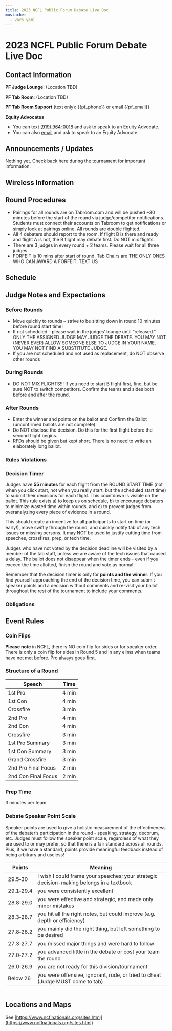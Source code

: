 ```yaml
---
title: 2023 NCFL Public Forum Debate Live Doc
mustache:
  - vars.yaml
---
```


# 2023 NCFL Public Forum Debate Live Doc

## Contact Information


**PF Judge Lounge**: (Location TBD)

**PF Tab Room**: (Location TBD)

**PF Tab Room Support** (text only): {{pf_phone}} or email {{pf_email}}

**Equity Advocates**

- You can text [(919) 964-0018](sms:+19199640018) and ask to speak to an Equity Advocate.
- You can also [email](ncflequityadvocates@gmail.com) and ask to speak to an Equity Advocate.

## Announcements / Updates

Nothing yet.  Check back here during the tournament for important information.

## Wireless Information

## Round Procedures

- Pairings for all rounds are on Tabroom.com and will be pushed ~30 minutes before the start of the round via judge/competitor notifications. Students must connect their accounts on Tabroom to get notifications or simply look at pairings online.  All rounds are double flighted.
- All 4 debaters should report to the room.  If flight B is there and ready and flight A is not, the B flight may debate first.  Do NOT mix flights.  
- There are 3 judges in every round + 2 teams. Please wait for all three judges
- FORFEIT is 10 mins after start of round. Tab Chairs are THE ONLY ONES WHO CAN AWARD A FORFEIT. TEXT US

## Schedule

## Judge Notes and Expectations

### Before Rounds

- Move quickly to rounds – strive to be sitting down in round 10 minutes before round start time!
- If not scheduled - please wait in the judges’ lounge until “released.”  ONLY THE ASSIGNED JUDGE MAY JUDGE THE DEBATE. YOU MAY NOT (NEVER EVER) ALLOW SOMEONE ELSE TO JUDGE IN YOUR NAME. YOU MAY NOT FIND A SUBSTITUTE JUDGE.
- If you are not scheduled and not used as replacement, do NOT observe other rounds

### During Rounds

- DO NOT MIX FLIGHTS!!!  If you need to start B flight first, fine, but be sure NOT to switch competitors.  Confirm the teams and sides both before and after the round.

### After Rounds

- Enter the winner and points on the ballot and Confirm the Ballot (unconfirmed ballots are not complete).  
- Do NOT disclose the decision.  Do this for the first flight before the second flight begins.
- RFDs should be given but kept short. There is no need to write an elaborately long ballot.

### Rules Violations

### Decision Timer

Judges have **55 minutes** for each flight from the ROUND START TIME (not when you click start, not when you really start, but the scheduled start time) to submit their decisions for each flight. This countdown is visible on the ballot. This rule exists a) to keep us on schedule, b) to encourage debaters to minimize wasted time within rounds, and c) to prevent judges from overanalyzing every piece of evidence in a round.

This should create an incentive for all participants to start on time (or early!), move swiftly through the round, and quickly notify tab of any tech issues or missing persons. It may NOT be used to justify cutting time from speeches, crossfires, prep, or tech time.

Judges who have not voted by the decision deadline will be visited by a member of the tab staff, unless we are aware of the tech issues that caused a delay. The ballot does not disappear when the timer ends - even if you exceed the time allotted, finish the round and vote as normal!

Remember that the decision timer is only for **points and the winner**. If you find yourself approaching the end of the decision time, you can submit speaker points and a decision without comments and re-visit your ballot throughout the rest of the tournament to include your comments.

### Obligations

## Event Rules

### Coin Flips

**Please note** in NCFL, there is NO coin flip for sides or for speaker order. There is only a coin flip for sides in Round 5 and in any elims when teams have not met before. Pro always goes first.

### Structure of a Round

| Speech              | Time  |
| ------------------- | ----- |
| 1st Pro             | 4 min |
| 1st Con             | 4 min |
| Crossfire           | 3 min |
| 2nd Pro             | 4 min |
| 2nd Con             | 4 min |
| Crossfire           | 3 min |
| 1st Pro Summary     | 3 min |
| 1st Con Summary     | 3 min |
| Grand Crossfire     | 3 min |
| 2nd Pro Final Focus | 2 min |
| 2nd Con Final Focus | 2 min |

### Prep Time

3 minutes per team

### Debate Speaker Point Scale

Speaker points are used to give a holistic measurement of the effectiveness of the debater’s participation in the round - speaking, strategy, decorum, etc. Judges must follow the speaker point scale, regardless of what they are used to or may prefer, so that there is a fair standard across all rounds. Plus, if we have a standard, points provide meaningful feedback instead of being arbitrary and useless!

| Points    | Meaning                                                                                  |
| --------- | ---------------------------------------------------------------------------------------- |
| 29.5‑30   | I wish I could frame your speeches; your strategic decision-making belongs in a textbook |
| 29.1‑29.4 | you were consistently excellent                                                          |
| 28.8‑29.0 | you were effective and strategic, and made only minor mistakes                           |
| 28.3‑28.7 | you hit all the right notes, but could improve (e.g. depth or efficiency)                |
| 27.8‑28.2 | you mainly did the right thing, but left something to be desired                         |
| 27.3‑27.7 | you missed major things and were hard to follow                                          |
| 27.0‑27.2 | you advanced little in the debate or cost your team the round                            |
| 26.0‑26.9 | you are not ready for this division/tournament                                           |
| Below 26  | you were offensive, ignorant, rude, or tried to cheat (Judge MUST come to tab)           |

```{include="equity.md"}

```

## Locations and Maps

See [https://www.ncflnationals.org/sites.html](https://www.ncflnationals.org/sites.html)
